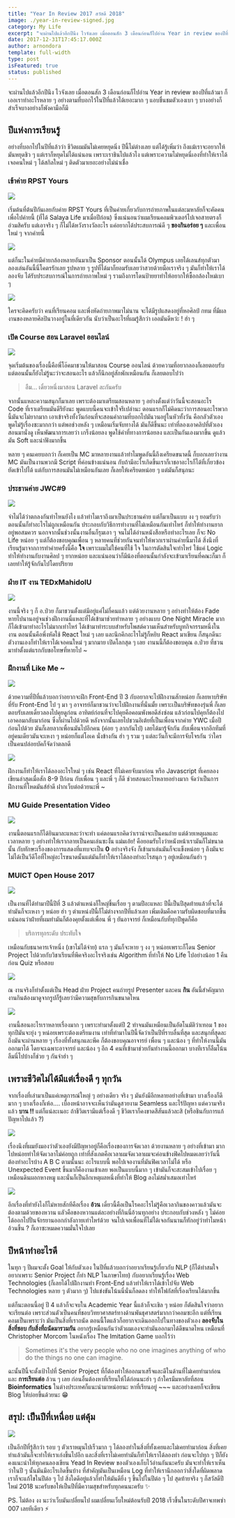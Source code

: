 ```yaml
---
title: "Year In Review 2017 สวัสดี 2018"
image: ./year-in-review-signed.jpg
category: My Life
excerpt: "จะผ่านไปแล้วอีกปีนึง ไวจังเลย เมื่อตอนสัก 3 เดือนก่อนก็ไปอ่าน Year in review ของปีที่แล้วมา ก็เออเราทำอะไรหลาย ๆ อย่างตามที่บอกไว้ในปีที่แล้วได้เยอะมาก ๆ แอบชื่นชมตัวเองเบา ๆ บางอย่างก็สำเร็จบางอย่างก็พังคามือก็มี"
date: 2017-12-31T17:45:17.000Z
author: arnondora
template: full-width
type: post
isFeatured: true
status: published
---
```


จะผ่านไปแล้วอีกปีนึง ไวจังเลย เมื่อตอนสัก 3 เดือนก่อนก็ไปอ่าน Year in review ของปีที่แล้วมา ก็เออเราทำอะไรหลาย ๆ อย่างตามที่บอกไว้ในปีที่แล้วได้เยอะมาก ๆ แอบชื่นชมตัวเองเบา ๆ บางอย่างก็สำเร็จบางอย่างก็พังคามือก็มี

## ปีแห่งการเรียนรู้
อย่างที่บอกไปในปีที่แล้วว่า ชีวิตผมมันไม่เคยหยุดนิ่ง ปีนี้ไม่ต่างเลย แต่ได้รู้เพิ่มว่า ถึงแม้เราจะอยากให้มันหยุดชิว ๆ แต่เราก็หยุดไม่ได้แน่นอน เพราะเราชินไปแล้วไง แต่เพราะความไม่หยุดนี่เองที่ทำให้เราได้เจอคนใหม่ ๆ ได้สกิลใหม่ ๆ ติดตัวมาเยอะอย่างไม่น่าเชื่อ

### เข้าค่าย RPST Yours
![](./year-in-review-2017-1.jpg)

เริ่มต้นที่ต้นปีกันเลยกับค่าย RPST Yours ที่เป็นค่ายเกี่ยวกับการถ่ายภาพในแต่ละมหาลัยก็จะคัดคนเพื่อไปค่ายนี้ (ที่ได้ Salaya Life มาเมื่อปีก่อน) ซึ่งแน่นอนว่าผมเรียนคอมพิวเตอร์ไปเจอสายตรงก็อ่วมสิครับ แต่เอาจริง ๆ ก็ไม่ได้หวังรางวัลอะไร แค่อยากได้ประสบการณ์ดี ๆ **ของกินอร่อย ๆ** และเพื่อนใหม่ ๆ จากค่ายนี้

![](./year-in-review-2017-2.jpg)

แต่ก็นะในค่ายมีค่ายกล้องหลายอันมาเป็น Sponsor ตอนนั้นได้ Olympus เลยได้เลนส์ทุกตัวมาลองเล่นอันนี้นี่โคตรรักเลย รูปหลาย ๆ รูปที่ได้มาก็ยอมรับเลยว่าสวยด้วยมือเราจริง ๆ มันก็ทำให้เราได้ลองจับ ได้รับประสบการณ์ในการถ่ายภาพใหม่ ๆ รวมถึงการโดนป้ายยาทำให้อยากให้ซื้อกล้องใหม่เบา ๆ

![](./year-in-review-2017-3.jpg)

ใครจะคิดครับว่า คนที่เรียนคอม และพึ่งหัดถ่ายภาพมาไม่นาน จะได้มีรูปแสดงอยู่ที่หอศิลป์ กทม ที่มีผลงานของหลายศิลปินวางอยู่ในที่เดียวกัน นับว่าเป็นอะไรที่ผมรู้สึกว่า เออมันดีหว่ะ ! ฮ่า ๆ

### เปิด Course สอน Laravel ออนไลน์
![](./year-in-review-2017-4.jpg)

จุดเริ่มต้นของเรื่องนี้คือพี่โอ๊คมาชวนให้มาสอน Course ออนไลน์ ด้วยความที่อยากลองก็เลยตอบรับแต่ตอนนั้นก็ยังไม่รู้นะว่าจะสอนอะไร แล้วก็นึกอยู่สักพักเหมือนกัน ก็เลยตอบไปว่า

> อืม... เดี๋ยวหนึ่งมาสอน Laravel ละกันครับ

จากนั้นแหละความสนุกก็มาเลย เพราะต้องมาเตรียมสอนหลาย ๆ อย่างตั้งแต่ว่าวันนี้จะสอนอะไร Code ที่เราเตรียมมันดีรึยังนะ พูดแบบนี้คนจะเข้าใจรึเปล่านะ ตอนแรกก็ไม่คิดนะว่าการสอนอะไรพวกนี้มันจะไม่ยากมาก เอาเข้าจริงทั้งวันก่อนที่จะสอนคำถามที่บอกไปมันวนอยู่ในหัวทั้งวัน คือกลัวตัวเองพูดไม่รู้เรื่องซะมากกว่า แต่พอช่วงหลัง ๆ เหมือนเริ่มจับทางได้ มันก็ดีขึ้นนะ เท่าที่ลองเอาคลิปที่ตัวเองสอนมานั่งดู เห็นพัฒนาการเลยว่า เกร็งน้อยลง พูดใช้คำที่ทางการน้อยลง และเป็นกันเองมากขึ้น ดูแล้วมัน Soft และน่าฟังมากขึ้น

หลาย ๆ คนเคยบอกว่า ก็เคยเป็น MC มาหลายงานแล้วทำไมพูดอันนี้ถึงเครียดขนาดนี้ ก็บอกเลยว่างาน MC มันเป็นงานพวกมี Script ที่ค่อนข้างแน่นอน กับถ้ามีอะไรเกิดขึ้นเราก็เาชอาอะไรก็ได้ที่เกี่ยวข้องยัดเข้าไปได้ แต่กับการสอนมันไม่เหมือนกันเลย ก็เลยให้เครียดหน่อย ๆ แต่มันก็สนุกนะ

### ประธานค่าย JWC#9
![](./year-in-review-2017-5.jpg)

จำไม่ได้ว่าตกลงกันท่าไหนยังไง แล้วทำไมเราถึงมาเป็นประธานค่าย แต่ก็มาเป็นแบบ งง ๆ ยอมรับว่าตอนนั้นก็ทำอะไรไม่ถูกเหมือนกัน ประกอบกับวิธีการทำงานที่ไม่เหมือนกันเท่าไหร่ ก็ทำให้ทำงานยากอยู่พอสมควร นอกจากนั้นช่วงนั้นงานอื่นก็รุมเอา ๆ จนไม่ได้อ่านหนังสือหรือทำอะไรเลย ก็จะ No Life หน่อย ๆ แต่ก็ต้องขอบคุณเพื่อน ๆ หลายคนที่ช่วยกันจนทำให้พวกเราผ่านค่ายนี้มาได้ สิ่งนึงที่เรียนรู้มาจากการทำค่ายครั้งนี้คือ **ใจ** เพราะผมไม่ใช่คนที่ใช้ ใจ ในการตัดสินใจเท่าไหร่ ใช้แค่ Logic ทำให้ทำงานกับงานศิลป ๆ ยากหน่อย และแน่นอนว่าก็มีน้องที่ตอนนั้นกำลังจะเข้ามาเรียนที่คณะก็มา ก็เลยทำให้รู้จักกันไปโดยปริยาย

### ฝ่าย IT งาน TEDxMahidolU
![](./year-in-review-2017-6.jpg)

งานนี้จริง ๆ ก็ อ.ป๋วย ก็มาชวนตั้งแต่มีอยู่แค่ไม่กี่คนแล้ว แต่ด้วยงานหลาย ๆ อย่างทำให้ต้อง Fade หายไปนานอยู่จนช่วงฝึกงานนี่แหละที่ได้เข้ามาช่วยทำหลาย ๆ อย่างแบบ One Night Miracle มาก ก็ได้เข้ามาทำอะไรไม่มากเท่าไหร่ ได้เข้ามาทำระบบสำหรับโพสต์ความเห็นสำหรับบูทกิจกรรมหนึ่งในงาน ตอนนั้นคือพึ่งหัดใช้ React ใหม่ ๆ เลย และนึกคึกอะไรไม่รู้ก็หยิบ React มาเขียน ก็สนุกดีนะ ตัวงานเองก็ทำให้เราได้เจอคนใหม่ ๆ มากมาย เปิดโลกสุด ๆ เลย งานนนี้ก็ต้องขอบคุณ อ.ป๋วย ที่ชวนมาทำตั้งแต่แรกกับขอโทษที่หายไป ~

### ฝึกงานที่ Like Me ~
![](./year-in-review-2017-7.jpg)

ด้วยความที่ปีที่แล้วบอกว่าอยากจะฝึก Front-End ปี 3 กับอยากจะไปฝึกงานสักหน่อย ก็เลยหาบริษัทที่รับ Front-End ไป ๆ มา ๆ อาจารย์ก็มาชวนว่าจะไปฝึกงานที่นั่นมั้ย เพราะเป็นบริษัทของรุ่นพี่ ก็เลยตอบรับเลยเดี๋ยวลองไปคุยดูก่อน อาทิตย์ก่อนที่จะไปคุยคือคอมพังพอดีส่งซ่อม แล้วก่อนไปคุยก็ต้องไปเอาคอมกลับมาก่อน ซึ่งก็ผ่านไปด้วยดี หลังจากนั้นเลยไปชวนอิเต้ยที่เป็นเพื่อนจากค่าย YWC เมื่อปีก่อนไปด้วย มันก็เลยลากเพื่อนมันไปอีกคน (ค่อย ๆ ลากกันไป) เลยได้มารู้จักกัน กับเพื่อนจากอีกทีมที่อยู่คนเดียวมันจะเหงา ๆ หน่อยก็แต่โอเค นั่งข้างกัน ฮ่า ๆ รวม ๆ แต่ละวันก็จะมีการจับโจรกัน ว่าใครเป็นคนปล่อยบัคก็จัดว่าตลกดี

![](./year-in-review-2017-8.jpg)

ฝึกงานก็ทำให้เราได้ลองอะไรใหม่ ๆ เช่น React ที่ไม่เคยจับมาก่อน หรือ Javascript ที่เคยลองเขียนล่าสุดเมื่อสัก 8-9 ปีก่อน กับเพื่อน ๆ และพี่ ๆ ก็ดี ช่วยสอนอะไรหลายอย่างมาก จัดว่าเป็นการฝึกงานที่โหดมันส์ฮ่าดี ฝากเว็บต่อด้วยนะพี่ ~

### MU Guide Presentation Video
![](./year-in-review-2017-9.jpg)

งานนี้ตอนแรกก็ได้ยินมาละแหละว่าจะทำ แค่ตอนแรกคิดว่าเราน่าจะเป็นคนถ่าย แต่ด้วยเหตุผลและเวลาหลาย ๆ อย่างทำให้เรากลายเป็นคนเล่นซะงั้น แม่มเอ้ย! คือยอมรับไงว่าหนังหน้าเรามันก็ไม่ขนาดนั้น กับทักษะเรื่องของการแสดงที่แทบจะเป็น **0** อย่างจริงจัง ก็เข้ามาเล่นมันก็จะแข็งหน่อย ๆ ถึงมันจะไม่ได้เป็นวีดีโอที่ใหญ่อะไรขนาดนั้นแต่มันก็ทำให้เราได้ลองทำอะไรสนุก ๆ อยู่เหมือนกันฮ่า ๆ

### MUICT Open House 2017
![](./year-in-review-2017-10.jpg)

เป็นงานที่ได้ทำมาปีนี้ปีที่ 3 แล้วตำแหน่งก็ใหญ่ขึ้นเรื่อย ๆ ตามปีอะแหละ ปีนี้เป็นปีสุดท้ายแล้วที่จะได้ทำมันก็จะเหงา ๆ หน่อย ฮ่า ๆ ตำแหน่งปีนี้ก็ไม่ต่างจากปีที่แล้วเลย เพิ่มเติมคือความรับผิดชอบที่มากขึ้น แน่นอนว่าฝ่ายที่ผมทำมันก็ต้องคุยตั้งแต่เพื่อน พี่ ๆ ยันอาจารย์ ก็เหมือนกับที่ทุกปีพูดก็คือ

> บริการทุกระดับ ประทับใจ

เหมือนกับธนาคารเจ้าหนึ่ง (เขาไม่ได้จ่าย) แรก ๆ มันก็จะหาย ๆ งง ๆ หน่อยเพราะก็โดน Senior Project ไปด้วยกับวิชาเรียนที่พีคจริงอะไรจริงเช่น Algorithm ที่ทำให้ No Life ไปอย่างน้อย 1 คืนก่อน Quiz หรือสอบ

![](./year-in-review-2017-11.jpg)

ณ งานจริงก็ทำตั้งแต่เป็น Head ฝ่าย Project คนถ่ายรูป Presenter และคน **กิน** อันนี้สำคัญมาก งานกินต้องมาดูจากรูปก็รู้เลยว่ามีความสุขกับการกินขนาดไหน

![](./year-in-review-2017-12.jpg)

งานนี้สอนอะไรเราหลายเรื่องมาก ๆ เพราะทำมาตั้งแต่ปี 2 ทำจนมันเหมือนเป็นอัตโนมัติว่าเทอม 1 ของทุกปีมันจะยุ่ง ๆ หน่อยเพราะต้องเตรียมงาน เท่าที่ทำมาในปีนี้จัดว่าเป็นปีที่ราบลื่นที่สุด และสนุกที่สุดละ ถึงมันจะผ่านหลาย ๆ เรื่องที่ทั้งสนุกและพีค ก็ต้องขอบคุณอาจารย์ เพื่อน ๆ และน้อง ๆ ที่ทำให้งานนี้มันออกมาได้ โดยจะเฉพาะอาจารย์ และน้อง ๆ อีก 4 คนที่เข้ามาช่วยกันทำงานนี้ออกมา บางทีเราก็ลืมโน้นลืมนี่ไปบ้างก็ช่วย ๆ กันจำฮ่า ๆ

## เพราะชีวิตไม่ได้มีแต่เรื่องดี ๆ ทุกวัน
จากเรื่องที่เล่ามาเป็นแค่เหตุการณ์ใหญ่ ๆ อย่างเดียว จริง ๆ มันยังมีอีกหลายอย่างที่เข้ามา บางเรื่องก็ดีมาก ๆ บางเรื่องก็เห้อ....  เบื้องหน้าอาจจะเห็นว่ามันดูสวยงาม Seamless และไร้ปัญหา แต่ความจริงแล้ว **บาน !!** แต่ก็แน่ละเนอะ ถ้าชีวิตเรามีแต่เรื่องดี ๆ ชีวิตเราก็คงขาดสีสันแล้วละสิ (หรือชินกับการแก้ปัญหาไปแล้ว ?)

![](./year-in-review-2017-15.jpg)

เรื่องนึงที่ผมยังมองว่าตัวเองยังมีปัญหาอยู่ก็คือเรื่องของการจัดเวลา ด้วยงานหลาย ๆ อย่างที่เข้ามา มากไปหน่อยทำให้จัดเวลาไม่ค่อยถูก เท่าที่สังเกตคือเวลาผมจัดเวลาผมจะค่อนข้างฟิคไปหมดเลยว่าวันนี้ต้องทำอะไรบ้าง A B C ตามนั้นนะ อะไรแบบนี้ พอไปเจองานที่มันฟิคเวลาไม่ได้ หรือ Unexpected Event ขึ้นมาก็คืองานเข้าเลย พอเป็นแบบนี้มาก ๆ เข้ามันก็จะสะสมเข้าไปเรื่อย ๆ เหมือนดินผอกหางหมู และนั่นก็เป็นอีกเหตุผลหนึ่งที่ทำให้ Blog ลงไม่สม่ำเสมอเท่าไหร่

![](./year-in-review-2017-13.jpg)

อีกเรื่องที่ทำยังไงก็ไม่หายสักทีคือเรื่อง **อ้วน** เดี๋ยวนี้คือเป็นโรคอะไรไม่รู้คือเวลากินของคาวแล้วมันจะต้องตามด้วยของหวาน แลัวคือของหวานแต่ละอย่างที่กินนี่อ้วนทุกอย่าง ประกอบกับช่วงหลัง ๆ ไม่ค่อยได้ออกไปปั่นจักรยานออกกำลังกายเท่าไหร่ด้วย จนไปเจอเพื่อนที่ไม่ได้เจอกันนานก็ทักอยู่ว่าทำไมหน้าอ้วนขึ้น ? ก็เอาซะหมดความมั่นใจไปเลย

## ปีหน้าทำอะไรดี
ในทุก ๆ ปีผมจะตั้ง Goal ให้กับตัวเอง ในปีที่แล้วบอกว่าอยากเรียนรู้เกี่ยวกับ NLP (ก็ได้ทำสมใจอยากเพราะ Senior Project ก็ทำ NLP ในภาษาไทย) กับอยากเรียนรู้เรื่อง Web Technologies (ก็เลยได้ไปฝึกงานทำ Front-End แล้วทำให้เราได้เข้าไปจับ Web Technologies หลาย ๆ ตัวมาก ๆ) ไปแข่งขันโน้นนี่นั่นก็ลดลง ทำให้โฟกัสที่เรื่องเรียนได้มากขึ้น

แต่ก็นะตอนนี้อยู่ ปี 4 แล้วก็จะจบใน Academic Year นี้แล้วก็จะเขิล ๆ หน่อย ก็ตัดสินใจว่าอยากจะเรียนต่อ เพราะส่วนตัวเป็นคนที่ชอบวิทยาศาสตร์ทางด้านพันธุศาสตร์มากกว่าคอมซะอีก แต่ที่เรียนคอมเป็นเพราะว่า มันเป็นสิ่งที่เราถนัด ตอนนี้โตแล้วก็อยากจะเดินออกไปในทางของตัวเอง **ลองจับในสิ่งที่ชอบ กับสิ่งที่ถนัดมารวมกัน** อยากรู้เหมือนกันว่าตัวผมเองจะทำมันออกมาได้ดีขนาดไหน เหมือนที่ Christopher Morcom ในหนังเรื่อง The Imitation Game บอกไว้ว่า

> Sometimes it's the very people who no one imagines anything of who do the things no one can imagine.

ฉะนั้นปีนี้จะตั้งเป้าไปที่ Senior Project ที่ก็ต้องทำให้ออกมาเสร็จและดีในด้านที่ไม่เคยทำมาก่อน และ **การเรียนต่อ** ล้วน ๆ เลย ก่อนอื่นต้องหาที่เรียนให้ได้ก่อนนะฮ่า ๆ ถ้าใครมีมหาลัยที่สอน **Bioinformatics** ในต่างประเทศก็แนะนำมาหน่อยนะ หาที่เรียนอยู่ ~~~ และอย่างเคยก็จะเขียน Blog ให้บ่อยขึ้นด้วยนะ 😁

## สรุป: เป็นปีที่เหนื่อย แต่คุ้ม
![](./year-in-review-2017-14.jpg)

เป็นอีกปีที่รู้สึกว่า รอบ ๆ ตัวเราหมุนไปเร็วมาก ๆ ได้ลองทำในสิ่งที่ทั้งเคยและไม่เคยทำมาก่อน สิ่งที่เคยทำแล้วมันก็จะทำให้เราเก่งขึ้นไปอีก และสิ่งที่เราไม่เคยทำมันก็ทำให้เราได้ลองทำ ก่อนจะไปทุก ๆ ปีก็ยังคงแนะนำให้ทุกคนลองเขียน Yead In Review ของตัวเองเก็บไว้อ่านกันนะครับ มันจะทำให้เราเห็นว่าในปี ๆ นั้นมันมีอะไรเกิดขึ้นบ้าง ที่สำคัญมันเป็นเหมือน Log ที่ทำให้เรานึกออกว่าสิ่งใดที่ผิดพลาดเราก็จะแก้ไขในปีต่อ ๆ ไป สิ่งใดดีอยู่แล้วก็ทำให้มันดียิ่ง ๆ ขึ้นไปในปีต่อ ๆ ไป สุดท้ายจริง ๆ ก็สวัสดีปีใหม่ 2018 นะครับขอให้เป็นปีที่มีความสุขสำหรับทุกคนนะครับ ✨

PS. ไม่ต้อง งง นะว่าเว็บมันเปลี่ยนไป ผมเปลี่ยนเว็บใหม่ต้อนรับปี 2018 เร็วขึ้นในระดับปีศาจเทพซ่า 007 เลยทีเดียว ⚡️
